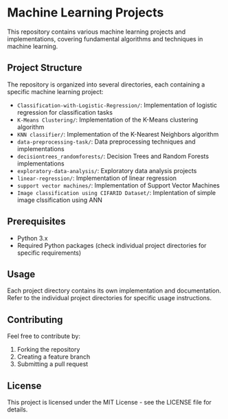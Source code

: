 # Machine Learning Projects

This repository contains various machine learning projects and implementations, covering fundamental algorithms and techniques in machine learning.

## Project Structure

The repository is organized into several directories, each containing a specific machine learning project:

- `Classification-with-Logistic-Regression/`: Implementation of logistic regression for classification tasks
- `K-Means Clustering/`: Implementation of the K-Means clustering algorithm
- `KNN classifier/`: Implementation of the K-Nearest Neighbors algorithm
- `data-preprocessing-task/`: Data preprocessing techniques and implementations
- `decisiontrees_randomforests/`: Decision Trees and Random Forests implementations
- `exploratory-data-analysis/`: Exploratory data analysis projects
- `linear-regression/`: Implementation of linear regression
- `support vector machines/`: Implementation of Support Vector Machines
-  `Image classification using CIFARID Dataset/`: Implentation of simple image clssification using ANN

## Prerequisites

- Python 3.x
- Required Python packages (check individual project directories for specific requirements)

## Usage

Each project directory contains its own implementation and documentation. Refer to the individual project directories for specific usage instructions.

## Contributing

Feel free to contribute by:
1. Forking the repository
2. Creating a feature branch
3. Submitting a pull request

## License

This project is licensed under the MIT License - see the LICENSE file for details.
